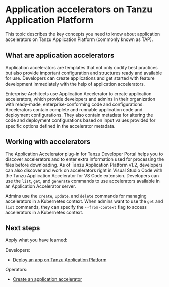 # Application accelerators on Tanzu Application Platform

This topic describes the key concepts you need to know about application accelerators on
Tanzu Application Platform (commonly known as TAP).

## <a id="overview"></a> What are application accelerators

Application accelerators are templates that not only codify best practices but also provide important
configuration and structures ready and available for use.
Developers can create applications and get started with feature development immediately with the help
of application accelerators.

Enterprise Architects use Application Accelerator to create application accelerators, which provide
developers and admins in their organization with ready-made, enterprise-conforming code and configurations.
Accelerators contain complete and runnable application code and deployment configurations.
They also contain metadata for altering the code and deployment configurations based on input values
provided for specific options defined in the accelerator metadata.

## <a id="work-with-accelerators"></a>Working with accelerators

The Application Accelerator plug-in for Tanzu Developer Portal helps you to discover accelerators
and to enter extra information used for processing the files before downloading.
As of Tanzu Application Platform v1.2, developers can also discover and work on accelerators right in
Visual Studio Code with the Tanzu Application Accelerator for VS Code extension.
Developers can use the `list`, `get`, and `generate` commands to use accelerators available in an
Application Accelerator server.

Admins use the `create`, `update`, and `delete` commands for managing accelerators in a Kubernetes context.
When admins want to use the `get` and `list` commands, they can specify the `--from-context` flag to
access accelerators in a Kubernetes context.

## <a id="next-steps"></a> Next steps

Apply what you have learned:

Developers:

- [Deploy an app on Tanzu Application Platform](deploy-first-app.md)

Operators:

- [Create an application accelerator](create-app-accelerator.md)
